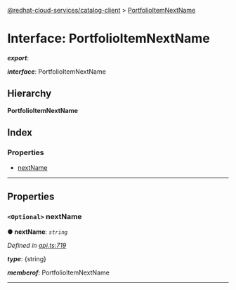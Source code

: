 [@redhat-cloud-services/catalog-client](../README.md) > [PortfolioItemNextName](../interfaces/portfolioitemnextname.md)

# Interface: PortfolioItemNextName

*__export__*: 

*__interface__*: PortfolioItemNextName

## Hierarchy

**PortfolioItemNextName**

## Index

### Properties

* [nextName](portfolioitemnextname.md#nextname)

---

## Properties

<a id="nextname"></a>

### `<Optional>` nextName

**● nextName**: *`string`*

*Defined in [api.ts:719](https://github.com/RedHatInsights/javascript-clients/blob/master/packages/catalog/api.ts#L719)*

*__type__*: {string}

*__memberof__*: PortfolioItemNextName

___

